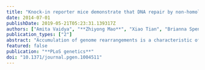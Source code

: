 ```yaml
---
title: "Knock-in reporter mice demonstrate that DNA repair by non-homologous end joining declines with age"
date: 2014-07-01
publishDate: 2019-05-21T05:23:31.139317Z
authors: ["Amita Vaidya", "**Zhiyong Mao**", "Xiao Tian", "Brianna Spencer", "Andrei Seluanov", "Vera Gorbunova"]
publication_types: ["2"]
abstract: "Accumulation of genome rearrangements is a characteristic of aged tissues. Since genome rearrangements result from faulty repair of DNA double strand breaks (DSBs), we hypothesized that DNA DSB repair becomes less efficient with age. The Non-Homologous End Joining (NHEJ) pathway repairs a majority of DSBs in vertebrates. To examine age-associated changes in NHEJ, we have generated an R26NHEJ mouse model in which a GFP-based NHEJ reporter cassette is knocked-in to the ROSA26 locus. In this model, NHEJ repair of DSBs generated by the site-specific endonuclease, I-SceI, reconstitutes a functional GFP gene. In this system NHEJ efficiency can be compared across tissues of the same mouse and in mice of different age. Using R26NHEJ mice, we found that NHEJ efficiency was higher in the skin, lung, and kidney fibroblasts, and lower in the heart fibroblasts and brain astrocytes. Furthermore, we observed that NHEJ efficiency declined with age. In the 24-month old animals compared to the 5-month old animals, NHEJ efficiency declined 1.8 to 3.8-fold, depending on the tissue, with the strongest decline observed in the skin fibroblasts. The sequence analysis of 300 independent NHEJ repair events showed that, regardless of age, mice utilize microhomology sequences at a significantly higher frequency than expected by chance. Furthermore, the frequency of microhomology-mediated end joining (MMEJ) events increased in the heart and lung fibroblasts of old mice, suggesting that NHEJ becomes more mutagenic with age. In summary, our study provides a versatile mouse model for the analysis of NHEJ in a wide range of tissues and demonstrates that DNA repair by NHEJ declines with age in mice, which could provide a mechanism for age-related genomic instability and increased cancer incidence with age. "
featured: false
publication: "**PLoS genetics**"
doi: "10.1371/journal.pgen.1004511"
---
```


